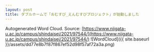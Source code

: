 ```yaml
---
layout: post
title: ダブルホームで「おむすび_えんむすびプロジェクト」が始動しました
---
```

Autogenerated Word Cloud.
Source\: [https://www.niigata-u.ac.jp/campus/shindaisei/2021/97544/](https://www.niigata-u.ac.jp/campus/shindaisei/2021/97544/)
![WordCloud]({{ site.baseurl }}/assets/dd77e8b7f87f867ef52d98f57af72a3a.png)